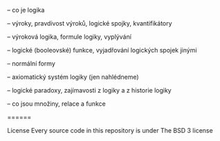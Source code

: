 – co je logika

– výroky, pravdivost výroků, logické spojky, kvantifikátory

– výroková logika, formule logiky, vyplývání

– logické (booleovské) funkce, vyjadřování logických spojek jinými

– normální formy

– axiomatický systém logiky (jen nahlédneme)

– logické paradoxy, zajímavosti z logiky a z historie logiky

– co jsou množiny, relace a funkce

======


License
Every source code in this repository is under The BSD 3 license
